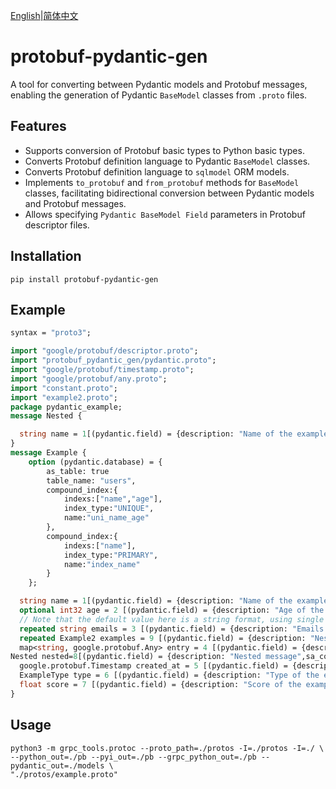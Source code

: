 [English](README.md)|[简体中文](README_ZH.md)  

# protobuf-pydantic-gen

A tool for converting between Pydantic models and Protobuf messages, enabling the generation of Pydantic `BaseModel` classes from `.proto` files.

## Features

- Supports conversion of Protobuf basic types to Python basic types.
- Converts Protobuf definition language to Pydantic `BaseModel` classes.
- Converts Protobuf definition language to `sqlmodel` ORM models.
- Implements `to_protobuf` and `from_protobuf` methods for `BaseModel` classes, facilitating bidirectional conversion between Pydantic models and Protobuf messages.
- Allows specifying `Pydantic BaseModel Field` parameters in Protobuf descriptor files.

## Installation

```shell
pip install protobuf-pydantic-gen
```
## Example
```protobuf
syntax = "proto3";

import "google/protobuf/descriptor.proto";
import "protobuf_pydantic_gen/pydantic.proto";
import "google/protobuf/timestamp.proto";
import "google/protobuf/any.proto";
import "constant.proto";
import "example2.proto";
package pydantic_example;
message Nested {

  string name = 1[(pydantic.field) = {description: "Name of the example",example: "'ohn Doe",alias: "full_name",default: "John Doe",max_length:128,primary_key:true}];
}
message Example {
    option (pydantic.database) = { 
        as_table: true
        table_name: "users",
        compound_index:{
            indexs:["name","age"],
            index_type:"UNIQUE",
            name:"uni_name_age"
        },
        compound_index:{
            indexs:["name"],
            index_type:"PRIMARY",
            name:"index_name"
        }
    };

  string name = 1[(pydantic.field) = {description: "Name of the example",alias: "full_name",default: "John Doe",max_length:128,primary_key:true}];
  optional int32 age = 2 [(pydantic.field) = {description: "Age of the example",alias: "years",default: "30"}];
  // Note that the default value here is a string format, using single quotes, representing a JSON array
  repeated string emails = 3 [(pydantic.field) = {description: "Emails of the example",default:'["example@example.com","example2@example.com"]'}];
  repeated Example2 examples = 9 [(pydantic.field) = {description: "Nested message",sa_column_type:"JSON"}];
  map<string, google.protobuf.Any> entry = 4 [(pydantic.field) = {description: "Properties of the example",default:"{}"}];
Nested nested=8[(pydantic.field) = {description: "Nested message",sa_column_type:"JSON"}];
  google.protobuf.Timestamp created_at = 5 [(pydantic.field) = {description: "Creation date of the example",default: "datetime.datetime.now()",required: true}];
  ExampleType type = 6 [(pydantic.field) = {description: "Type of the example",default: "ExampleType.TYPE1",sa_column_type:"Enum[ExampleType]"}];
  float score = 7 [(pydantic.field) = {description: "Score of the example",default: "0.0",gt: 0.0,le: 100.0,field_type: "Integer"}];
}

```
## Usage

```shell
python3 -m grpc_tools.protoc --proto_path=./protos -I=./protos -I=./ \
--python_out=./pb --pyi_out=./pb --grpc_python_out=./pb --pydantic_out=./models \
"./protos/example.proto"

```